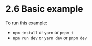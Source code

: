 # 2.6 Basic example

To run this example:

- `npm install` or `yarn` or `pnpm i`
- `npm run dev` or `yarn dev` or `pnpm dev`
